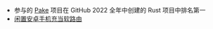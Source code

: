 - 参与的 [Pake](https://github.com/tw93/Pake) 项目在 GitHub 2022 全年中创建的 Rust 项目中排名第一
- [闲置安卓手机充当软路由](https://youtu.be/r6nXCgYkXTQ)